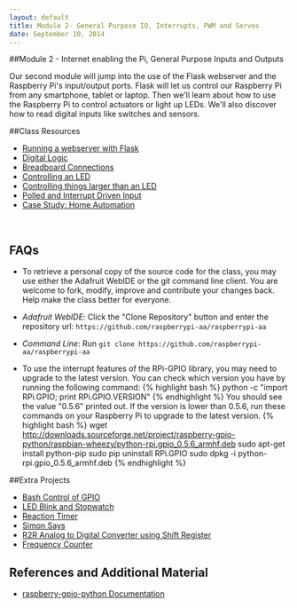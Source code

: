 ```yaml
---
layout: default
title: Module 2- General Purpose IO, Interrupts, PWM and Servos
date: September 10, 2014
---
```


##Module 2 - Internet enabling the Pi, General Purpose Inputs and Outputs

Our second module will jump into the use of the Flask webserver and the Raspberry Pi's input/output ports. Flask will let us control our Raspberry Pi from any smartphone, tablet or laptop. Then we'll learn about how to use the Raspberry Pi to control actuators or light up LEDs. We'll also discover how to read digital inputs like switches and sensors. 


##Class Resources
* [Running a webserver with Flask](/session4/flask.html)
* [Digital Logic](/session2/logic.html)
* [Breadboard Connections](https://dl.dropboxusercontent.com/u/1733921/Raspberry%20Pi/Breadboard%20Connections.jpg)
* [Controlling an LED](/session2/led_control.html)
* [Controlling things larger than an LED](/session2/power-control.html)
* [Polled and Interrupt Driven Input](/session2/input.html)
* [Case Study: Home Automation](/session2/home_automation.html)

<br/>

## FAQs
* To retrieve a personal copy of the source code for the class, you may use either the Adafruit WebIDE or the git command line client. You are welcome to fork, modify, improve and contribute your changes back. Help make the class better for everyone.

* _Adafruit WebIDE_: Click the "Clone Repository" button and enter the repository url: `https://github.com/raspberrypi-aa/raspberrypi-aa`
* _Command Line_: Run `git clone https://github.com/raspberrypi-aa/raspberrypi-aa`
*  To use the interrupt features of the RPi-GPIO library, you may need to upgrade to the latest version. You can check which version you have by running the following command:
{% highlight bash %}
python -c "import RPi.GPIO; print RPi.GPIO.VERSION"
{% endhighlight %}
You should see the value "0.5.6" printed out. If the version is lower than 0.5.6, run these commands on your Raspberry Pi to upgrade to the latest version.
{% highlight bash %}
  wget http://downloads.sourceforge.net/project/raspberry-gpio-python/raspbian-wheezy/python-rpi.gpio_0.5.6_armhf.deb
  sudo apt-get install python-pip
  sudo pip uninstall RPi.GPIO
  sudo dpkg -i python-rpi.gpio_0.5.6_armhf.deb
{% endhighlight %}

##Extra Projects
* [Bash Control of GPIO](/session2/bash.html)
* [LED Blink and Stopwatch](/session2/project1-beginner.html)
* [Reaction Timer](/session2/project2-beginner.html)
* [Simon Says](https://github.com/raspberrypi-aa/raspberrypi-aa/blob/master/Project1-Intermediate.py)
* [R2R Analog to Digital Converter using Shift Register](https://github.com/raspberrypi-aa/raspberrypi-aa/blob/master/Project1-Advanced.py)
* [Frequency Counter](https://github.com/raspberrypi-aa/raspberrypi-aa/blob/master/Project2-Advanced.py)

## References and Additional Material
* [raspberry-gpio-python Documentation](http://sourceforge.net/p/raspberry-gpio-python/wiki/Home/)

